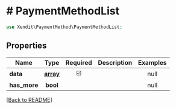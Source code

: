 # # PaymentMethodList


```php
use Xendit\PaymentMethod\PaymentMethodList;
```

## Properties

| Name | Type | Required | Description | Examples |
|------------|:-------------:|:-------------:|-------------|:-------------:|
| **data** | [**array**](PaymentMethod.md) | ☑️ |  | null |
| **has_more** | **bool** |  |  | null |


[[Back to README]](../../README.md)

